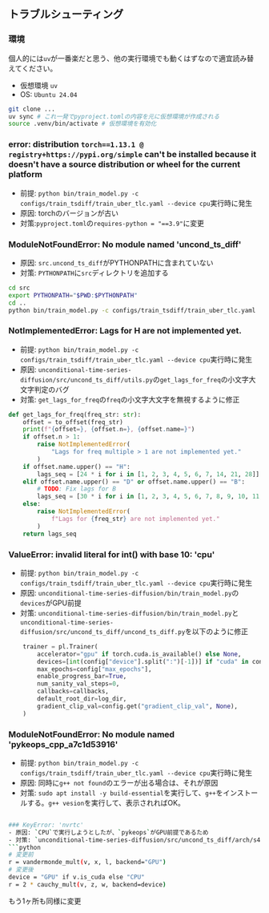 ## トラブルシューティング
### 環境
個人的には`uv`が一番楽だと思う、他の実行環境でも動くはずなので適宜読み替えてください。
- 仮想環境 `uv`
- OS: `Ubuntu 24.04`

```bash
git clone ...
uv sync # これ一発でpyproject.tomlの内容を元に仮想環境が作成される
source .venv/bin/activate # 仮想環境を有効化
```

### error: distribution `torch==1.13.1 @ registry+https://pypi.org/simple` can't be installed because it doesn't have a source distribution or wheel for the current platform
- 前提: `python bin/train_model.py -c configs/train_tsdiff/train_uber_tlc.yaml --device cpu`実行時に発生
- 原因: torchのバージョンが古い
- 対策:`pyproject.toml`の`requires-python = "==3.9"`に変更

### ModuleNotFoundError: No module named 'uncond_ts_diff'
- 原因: `src.uncond_ts_diff`がPYTHONPATHに含まれていない
- 対策: `PYTHONPATH`に`src`ディレクトリを追加する
```bash
cd src
export PYTHONPATH="$PWD:$PYTHONPATH"
cd ..
python bin/train_model.py -c configs/train_tsdiff/train_uber_tlc.yaml 
```

### NotImplementedError: Lags for H are not implemented yet.
- 前提: `python bin/train_model.py -c configs/train_tsdiff/train_uber_tlc.yaml --device cpu`実行時に発生
- 原因: `unconditional-time-series-diffusion/src/uncond_ts_diff/utils.py`の`get_lags_for_freq`の小文字大文字判定のバグ
- 対策: `get_lags_for_freq`の`freq`の小文字大文字を無視するように修正
```python
def get_lags_for_freq(freq_str: str):
    offset = to_offset(freq_str)
    print(f"{offset=}, {offset.n=}, {offset.name=}")
    if offset.n > 1:
        raise NotImplementedError(
            "Lags for freq multiple > 1 are not implemented yet."
        )
    if offset.name.upper() == "H":
        lags_seq = [24 * i for i in [1, 2, 3, 4, 5, 6, 7, 14, 21, 28]]
    elif offset.name.upper() == "D" or offset.name.upper() == "B":
        # TODO: Fix lags for B
        lags_seq = [30 * i for i in [1, 2, 3, 4, 5, 6, 7, 8, 9, 10, 11, 12]]
    else:
        raise NotImplementedError(
            f"Lags for {freq_str} are not implemented yet."
        )
    return lags_seq
```

### ValueError: invalid literal for int() with base 10: 'cpu'
- 前提: `python bin/train_model.py -c configs/train_tsdiff/train_uber_tlc.yaml --device cpu`実行時に発生
- 原因: `unconditional-time-series-diffusion/bin/train_model.py`の`devices`がGPU前提
- 対策: `unconditional-time-series-diffusion/bin/train_model.py`と`unconditional-time-series-diffusion/src/uncond_ts_diff/uncond_ts_diff.py`を以下のように修正
```python
    trainer = pl.Trainer(
        accelerator="gpu" if torch.cuda.is_available() else None,
        devices=[int(config["device"].split(":")[-1])] if "cuda" in config["device"] else None, # 修正
        max_epochs=config["max_epochs"],
        enable_progress_bar=True,
        num_sanity_val_steps=0,
        callbacks=callbacks,
        default_root_dir=log_dir,
        gradient_clip_val=config.get("gradient_clip_val", None),
    )
```

### ModuleNotFoundError: No module named 'pykeops_cpp_a7c1d53916'
- 前提: `python bin/train_model.py -c configs/train_tsdiff/train_uber_tlc.yaml --device cpu`実行時に発生
- 原因: 同時に`g++ not found`のエラーが出る場合は、それが原因
- 対策: `sudo apt install -y build-essential`を実行して、`g++`をインストールする。`g++ vesion`を実行して、表示されればOK。
```bash

### KeyError: 'nvrtc'
- 原因: `CPU`で実行しようとしたが、`pykeops`がGPU前提であるため
- 対策: `unconditional-time-series-diffusion/src/uncond_ts_diff/arch/s4.py`のbackendを`CPU`に変更
```python
# 変更前
r = vandermonde_mult(v, x, l, backend="GPU")
# 変更後
device = "GPU" if v.is_cuda else "CPU"
r = 2 * cauchy_mult(v, z, w, backend=device)
```
もう1ヶ所も同様に変更

